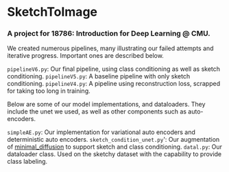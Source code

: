 # SketchToImage
### A project for 18786: Introduction for Deep Learning @ CMU.

We created numerous pipelines, many illustrating our failed attempts and iterative progress.
Important ones are described below.

`pipelineV6.py`: Our final pipeline, using class conditioning as well as sketch conditioning.
`pipelineV5.py`: A baseline pipeline with only sketch conditioning.
`pipelineV4.py`: A pipeline using reconstruction loss, scrapped for taking too long in training.

Below are some of our model implementations, and dataloaders. They include the unet we used, 
as well as other components such as auto-encoders.

`simpleAE.py`: Our implementation for variational auto encoders and deterministic auto encoders.
`sketch_condition_unet.py`': Our augmentation of [minimal_diffusion](https://github.com/VSehwag/minimal-diffusion) to support sketch and class conditioning.
`datal.py`: Our dataloader class. Used on the sketchy dataset with the capability to provide class labeling.
